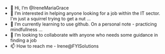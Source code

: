 - 👋 Hi, I’m @IreneMariaGrace
- 👀 I’m interested in helping anyone looking for a job within the IT sector.  I'm just a squirrel trying to get a nut ...
- 🌱 I’m currently learning to use github.  On a personal note - practicing mindfullness ...
- 💞️ I’m looking to collaborate with anyone who needs some guidance in finding a job
- 📫 How to reach me - Irene@FYISolutions

<!---
IreneMariaGrace/IreneMariaGrace is a ✨ special ✨ repository because its `README.md` (this file) appears on your GitHub profile.
You can click the Preview link to take a look at your changes.
Dont' be shy let's figure out to be collaborative--->
